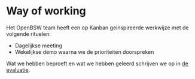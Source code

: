# Way of working

Het OpenBSW team heeft een op Kanban geinspireerde werkwijze met de volgende rituelen:

* Dagelijkse meeting
* Wekelijkse demo waarna we de prioriteiten doorspreken

Wat we hebben beproeft en wat we hebben geleerd schrijven we op in [de evaluatie](evaluatie.md).
